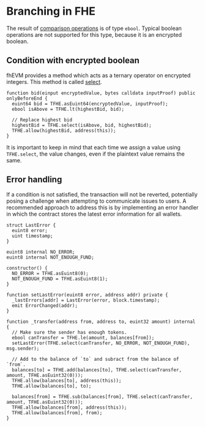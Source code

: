 # Branching in FHE

The result of [comparison operations](../../references/functions.md#comparison-operation-eq-ne-ge-gt-le-lt) is of type `ebool`. Typical boolean operations are not supported for this type, because it is an encrypted boolean.

## Condition with encrypted boolean

fhEVM provides a method which acts as a ternary operator on encrypted integers. This method is called [select](../../references/functions.md#multiplexer-operator-select).

```solidity
function bid(einput encryptedValue, bytes calldata inputProof) public onlyBeforeEnd {
  euint64 bid = TFHE.asEuint64(encryptedValue, inputProof);
  ebool isAbove = TFHE.lt(highestBid, bid);

  // Replace highest bid
  highestBid = TFHE.select(isAbove, bid, highestBid);
  TFHE.allow(highestBid, address(this));
}
```

It is important to keep in mind that each time we assign a value using `TFHE.select`, the value changes, even if the plaintext value remains the same.

## Error handling

If a condition is not satisfied, the transaction will not be reverted, potentially posing a challenge when attempting to communicate issues to users. A recommended approach to address this is by implementing an error handler in which the contract stores the latest error information for all wallets.

```solidity
struct LastError {
  euint8 error;
  uint timestamp;
}

euint8 internal NO_ERROR;
euint8 internal NOT_ENOUGH_FUND;

constructor() {
  NO_ERROR = TFHE.asEuint8(0);
  NOT_ENOUGH_FUND = TFHE.asEuint8(1);
}

function setLastError(euint8 error, address addr) private {
  _lastErrors[addr] = LastError(error, block.timestamp);
  emit ErrorChanged(addr);
}

function _transfer(address from, address to, euint32 amount) internal {
  // Make sure the sender has enough tokens.
  ebool canTransfer = TFHE.le(amount, balances[from]);
  setLastError(TFHE.select(canTransfer, NO_ERROR, NOT_ENOUGH_FUND), msg.sender);

  // Add to the balance of `to` and subract from the balance of `from`.
  balances[to] = TFHE.add(balances[to], TFHE.select(canTransfer, amount, TFHE.asEuint32(0)));
  TFHE.allow(balances[to], address(this));
  TFHE.allow(balances[to], to);

  balances[from] = TFHE.sub(balances[from], TFHE.select(canTransfer, amount, TFHE.asEuint32(0)));
  TFHE.allow(balances[from], address(this));
  TFHE.allow(balances[from], from);
}
```
